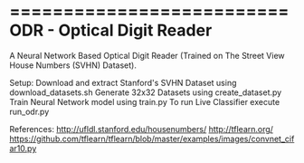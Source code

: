 ==========================
ODR - Optical Digit Reader
==========================

A Neural Network Based Optical Digit Reader (Trained on The Street View House Numbers (SVHN) Dataset).

Setup:
Download and extract Stanford's SVHN Dataset using download_datasets.sh
Generate 32x32 Datasets using create_dataset.py
Train Neural Network model using train.py
To run Live Classifier execute run_odr.py

References:
http://ufldl.stanford.edu/housenumbers/
http://tflearn.org/
https://github.com/tflearn/tflearn/blob/master/examples/images/convnet_cifar10.py
